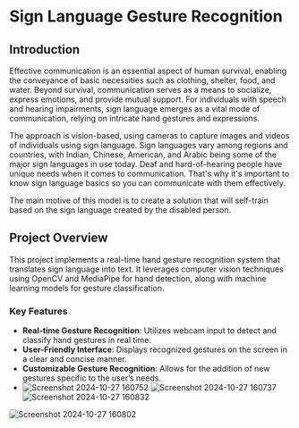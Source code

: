 # Sign Language Gesture Recognition

## Introduction

Effective communication is an essential aspect of human survival, enabling the conveyance of basic necessities such as clothing, shelter, food, and water. Beyond survival, communication serves as a means to socialize, express emotions, and provide mutual support. For individuals with speech and hearing impairments, sign language emerges as a vital mode of communication, relying on intricate hand gestures and expressions. 

The approach is vision-based, using cameras to capture images and videos of individuals using sign language. Sign languages vary among regions and countries, with Indian, Chinese, American, and Arabic being some of the major sign languages in use today. Deaf and hard-of-hearing people have unique needs when it comes to communication. That's why it's important to know sign language basics so you can communicate with them effectively. 

The main motive of this model is to create a solution that will self-train based on the sign language created by the disabled person.

## Project Overview

This project implements a real-time hand gesture recognition system that translates sign language into text. It leverages computer vision techniques using OpenCV and MediaPipe for hand detection, along with machine learning models for gesture classification.

### Key Features

- **Real-time Gesture Recognition**: Utilizes webcam input to detect and classify hand gestures in real time.
- **User-Friendly Interface**: Displays recognized gestures on the screen in a clear and concise manner.
- **Customizable Gesture Recognition**: Allows for the addition of new gestures specific to the user’s needs.
- ![Screenshot 2024-10-27 160752](https://github.com/user-attachments/assets/74db07d8-0853-41a5-8968-b97a103293a1)
![Screenshot 2024-10-27 160737](https://github.com/user-attachments/assets/cd950315-36b3-480f-86f0-8aadf96b9baa)
![Screenshot 2024-10-27 160832](https://github.com/user-attachments/assets/89326490-01a7-48f9-a7f7-bd1922edba17)

![Screenshot 2024-10-27 160802](https://github.com/user-attachments/assets/5bc6583d-f935-4cc2-b92f-e883433e95c8)
